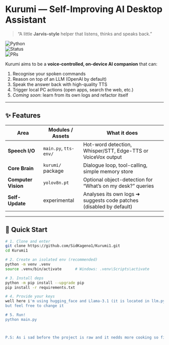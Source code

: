 # Kurumi — Self-Improving AI Desktop Assistant  
> “A little **Jarvis-style** helper that listens, thinks and speaks back.”

![Python](https://img.shields.io/badge/Python-3.10%2B-blue)  
![Status](https://img.shields.io/badge/status-experimental-orange)  
![PRs](https://img.shields.io/badge/PRs-welcome-brightgreen)

Kurumi aims to be a **voice-controlled, on-device AI companion** that can:

1. Recognise your spoken commands  
2. Reason on top of an LLM (OpenAI by default)  
3. Speak the answer back with high-quality TTS  
4. Trigger local PC actions (open apps, search the web, etc.)  
5. *Coming soon*: learn from its own logs and refactor itself

---

## ✨ Features
| Area | Modules / Assets | What it does |
|------|------------------|--------------|
| **Speech I/O** | `main.py`, `tts-env/` | Hot-word detection, Whisper/STT, Edge-TTS or VoiceVox output |
| **Core Brain** | `kurumi/` package | Dialogue loop, tool-calling, simple memory store |
| **Computer Vision** | `yolov8n.pt` | Optional object-detection for “What’s on my desk?” queries |
| **Self-Update** | experimental | Analyses its own logs ➜ suggests code patches (disabled by default) |



---

## 🚀 Quick Start

```bash
# 1. Clone and enter
git clone https://github.com/SidKageno1/Kurumi1.git
cd Kurumi1

# 2. Create an isolated env (recommended)
python -m venv .venv
source .venv/bin/activate      # Windows: .venv\Scripts\activate

# 3. Install deps
python -m pip install --upgrade pip
pip install -r requirements.txt

# 4. Provide your keys 
well here i'm using hugging_face and Llama-3.1 (it is located in llm.py)
but feel free to change it

# 5. Run!
python main.py



P.S: As i sad before the project is raw and it nedds more cooking so fi u are intrested feel free to jump in!
